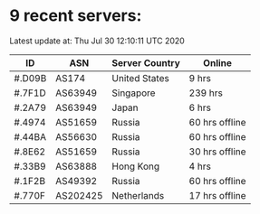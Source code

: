 # 9 recent servers:

Latest update at: Thu Jul 30 12:10:11 UTC 2020

| ID | ASN | Server Country | Online |
| -- | --- | -------------- | ------ |
| #.D09B | AS174 | United States | 9 hrs |
| #.7F1D | AS63949 | Singapore | 239 hrs |
| #.2A79 | AS63949 | Japan | 6 hrs |
| #.4974 | AS51659 | Russia | 60 hrs offline |
| #.44BA | AS56630 | Russia | 60 hrs offline |
| #.8E62 | AS51659 | Russia | 30 hrs offline |
| #.33B9 | AS63888 | Hong Kong | 4 hrs |
| #.1F2B | AS49392 | Russia | 60 hrs offline |
| #.770F | AS202425 | Netherlands | 17 hrs offline |

